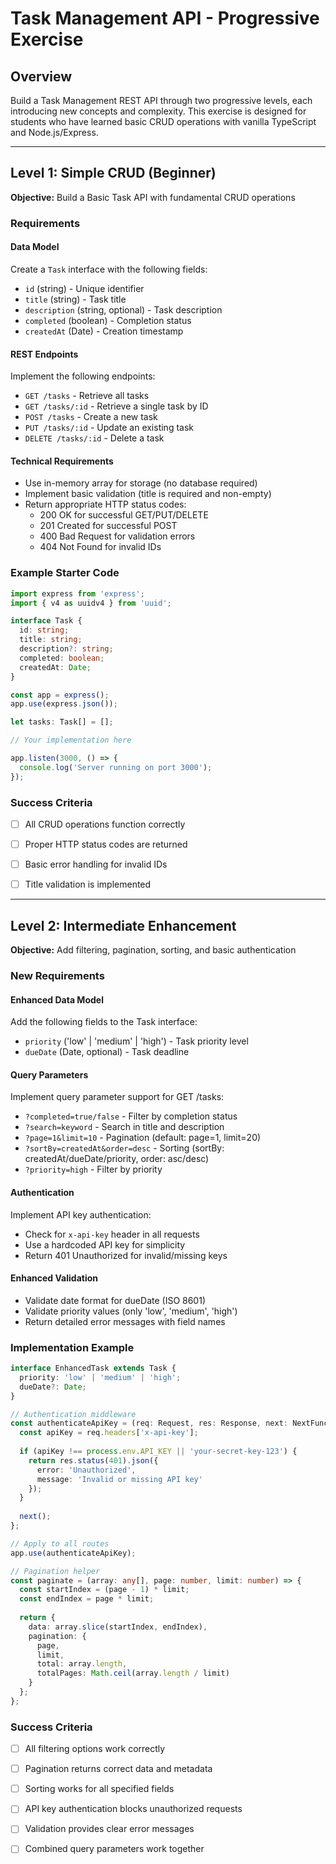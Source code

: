 # Task Management API - Progressive Exercise

## Overview
Build a Task Management REST API through two progressive levels, each introducing new concepts and complexity. This exercise is designed for students who have learned basic CRUD operations with vanilla TypeScript and Node.js/Express.

---

## Level 1: Simple CRUD (Beginner)
**Objective:** Build a Basic Task API with fundamental CRUD operations

### Requirements

#### Data Model
Create a `Task` interface with the following fields:
- `id` (string) - Unique identifier
- `title` (string) - Task title
- `description` (string, optional) - Task description
- `completed` (boolean) - Completion status
- `createdAt` (Date) - Creation timestamp

#### REST Endpoints
Implement the following endpoints:
- `GET /tasks` - Retrieve all tasks
- `GET /tasks/:id` - Retrieve a single task by ID
- `POST /tasks` - Create a new task
- `PUT /tasks/:id` - Update an existing task
- `DELETE /tasks/:id` - Delete a task

#### Technical Requirements
- Use in-memory array for storage (no database required)
- Implement basic validation (title is required and non-empty)
- Return appropriate HTTP status codes:
  - 200 OK for successful GET/PUT/DELETE
  - 201 Created for successful POST
  - 400 Bad Request for validation errors
  - 404 Not Found for invalid IDs

### Example Starter Code

```typescript
import express from 'express';
import { v4 as uuidv4 } from 'uuid';

interface Task {
  id: string;
  title: string;
  description?: string;
  completed: boolean;
  createdAt: Date;
}

const app = express();
app.use(express.json());

let tasks: Task[] = [];

// Your implementation here

app.listen(3000, () => {
  console.log('Server running on port 3000');
});
```

### Success Criteria
- [ ] All CRUD operations function correctly
- [ ] Proper HTTP status codes are returned
- [ ] Basic error handling for invalid IDs
- [ ] Title validation is implemented


---

## Level 2: Intermediate Enhancement
**Objective:** Add filtering, pagination, sorting, and basic authentication

### New Requirements

#### Enhanced Data Model
Add the following fields to the Task interface:
- `priority` ('low' | 'medium' | 'high') - Task priority level
- `dueDate` (Date, optional) - Task deadline

#### Query Parameters
Implement query parameter support for GET /tasks:
- `?completed=true/false` - Filter by completion status
- `?search=keyword` - Search in title and description
- `?page=1&limit=10` - Pagination (default: page=1, limit=20)
- `?sortBy=createdAt&order=desc` - Sorting (sortBy: createdAt/dueDate/priority, order: asc/desc)
- `?priority=high` - Filter by priority

#### Authentication
Implement API key authentication:
- Check for `x-api-key` header in all requests
- Use a hardcoded API key for simplicity
- Return 401 Unauthorized for invalid/missing keys

#### Enhanced Validation
- Validate date format for dueDate (ISO 8601)
- Validate priority values (only 'low', 'medium', 'high')
- Return detailed error messages with field names

### Implementation Example

```typescript
interface EnhancedTask extends Task {
  priority: 'low' | 'medium' | 'high';
  dueDate?: Date;
}

// Authentication middleware
const authenticateApiKey = (req: Request, res: Response, next: NextFunction) => {
  const apiKey = req.headers['x-api-key'];
  
  if (apiKey !== process.env.API_KEY || 'your-secret-key-123') {
    return res.status(401).json({ 
      error: 'Unauthorized',
      message: 'Invalid or missing API key'
    });
  }
  
  next();
};

// Apply to all routes
app.use(authenticateApiKey);

// Pagination helper
const paginate = (array: any[], page: number, limit: number) => {
  const startIndex = (page - 1) * limit;
  const endIndex = page * limit;
  
  return {
    data: array.slice(startIndex, endIndex),
    pagination: {
      page,
      limit,
      total: array.length,
      totalPages: Math.ceil(array.length / limit)
    }
  };
};
```

### Success Criteria
- [ ] All filtering options work correctly
- [ ] Pagination returns correct data and metadata
- [ ] Sorting works for all specified fields
- [ ] API key authentication blocks unauthorized requests
- [ ] Validation provides clear error messages
- [ ] Combined query parameters work together



